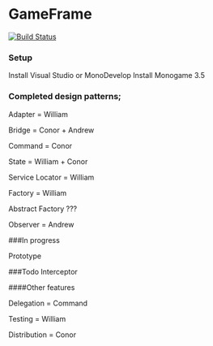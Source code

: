 # GameFrame
[![Build Status](https://travis-ci.org/Taikatou/GameFrame.svg?branch=master)](https://travis-ci.org/Taikatou/GameFrame)

### Setup
Install Visual Studio or MonoDevelop
Install Monogame 3.5

### Completed design patterns;
Adapter = William

Bridge = Conor + Andrew

Command = Conor

State = William + Conor

Service Locator = William

Factory = William

Abstract Factory ???

Observer = Andrew

###In progress

Prototype

###Todo
Interceptor


####Other features

Delegation = Command

Testing = William

Distribution = Conor
